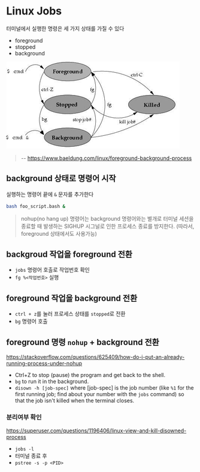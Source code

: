 # Linux Jobs

터미널에서 실행한 명령은 세 가지 상태를 가질 수 있다

- foreground
- stopped
- background

![foreground-background-process](linux-jobs.png)

> -- <https://www.baeldung.com/linux/foreground-background-process>

## background 상태로 명령어 시작

실행하는 명령어 끝에 `&` 문자를 추가한다

```sh
bash foo_script.bash &
```

> nohup(no hang up) 명령어는 background 명령어와는 별개로 터미널 세션을 종료할 때 발생하는 SIGHUP 시그널로 인한 프로세스 종료를 방지한다.
> (따라서, foreground 상태에서도 사용가능)

## backgroud 작업을 foreground 전환

- `jobs` 명령어 호출로 작업번호 확인
- `fg %<작업번호>` 실행

## foreground 작업을 background 전환

- `ctrl + z`를 눌러 프로세스 상태를 `stopped`로 전환
- `bg` 명령어 호출

## foreground 명령 `nohup` + background 전환

<https://stackoverflow.com/questions/625409/how-do-i-put-an-already-running-process-under-nohup>

- Ctrl+Z to stop (pause) the program and get back to the shell.
- `bg` to run it in the background.
- `disown -h [job-spec]` where [job-spec] is the job number (like `%1` for the first running job; find about your number with the `jobs` command) so that the job isn't killed when the terminal closes.

### 분리여부 확인

<https://superuser.com/questions/1196406/linux-view-and-kill-disowned-process>

- `jobs -l`
- 터미널 종료 후
- `pstree -s -p <PID>`
